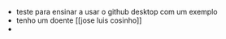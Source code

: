 - teste para ensinar a usar o github desktop com um exemplo
- tenho um doente [[jose luis cosinho]]
-